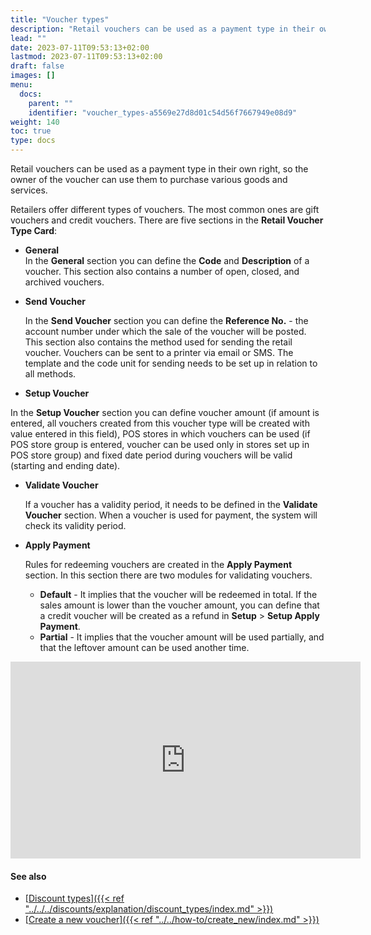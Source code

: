 ```yaml
---
title: "Voucher types"
description: "Retail vouchers can be used as a payment type in their own right, so the owner of the voucher can use them to purchase various goods and services."
lead: ""
date: 2023-07-11T09:53:13+02:00
lastmod: 2023-07-11T09:53:13+02:00
draft: false
images: []
menu:
  docs:
    parent: ""
    identifier: "voucher_types-a5569e27d8d01c54d56f7667949e08d9"
weight: 140
toc: true
type: docs
---
```


Retail vouchers can be used as a payment type in their own right, so the owner of the voucher can use them to purchase various goods and services.

Retailers offer different types of vouchers. The most common ones are gift vouchers and credit vouchers. There are five sections in the **Retail Voucher Type Card**:

- **General**      
  In the **General** section you can define the **Code** and **Description** of a voucher. This section also contains a number of open, closed, and archived vouchers.

- **Send Voucher**

  In the **Send Voucher** section you can define the **Reference No.** - the account number under which the sale of the voucher will be posted. This section also contains the method used for sending the retail voucher. Vouchers can be sent to a printer via email or SMS. The template and the code unit for sending needs to be set up in relation to all methods.

- **Setup Voucher**

In the **Setup Voucher** section you can define voucher amount  (if amount is entered, all vouchers created from this voucher type will be created with value entered in this field), POS stores in which vouchers can be used (if POS store group is entered, voucher can be used only in stores set up in POS store group) and fixed date period during vouchers will be valid (starting and ending date).

- **Validate Voucher**

  If a voucher has a validity period, it needs to be defined in the **Validate Voucher** section. When a voucher is used for payment, the system will check its validity period.

- **Apply Payment**

  Rules for redeeming vouchers are created in the **Apply Payment** section. In this section there are two modules for validating vouchers. 

  - **Default** - It implies that the voucher will be redeemed in total. If the sales amount is lower than the voucher amount, you can define that a credit voucher will be created as a refund in **Setup** > **Setup Apply Payment**.
  - **Partial** - It implies that the voucher amount will be used partially, and that the leftover amount can be used another time.

<iframe width="560" height="315" src="https://www.youtube.com/embed/ZPpyT5wZDhc" title="YouTube video player" frameborder="0" allow="accelerometer; autoplay; clipboard-write; encrypted-media; gyroscope; picture-in-picture; web-share" allowfullscreen></iframe>

#### See also

- [<ins>Discount types<ins>]({{< ref "../../../discounts/explanation/discount_types/index.md" >}})
- [<ins>Create a new voucher<ins>]({{< ref "../../how-to/create_new/index.md" >}})